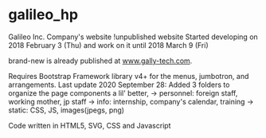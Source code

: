 # galileo_hp
Galileo Inc. Company's website
!unpublished website
Started developing on 2018 February 3 (Thu) and work on it until 2018 March 9 (Fri) 

brand-new is already published at www.gally-tech.com.

Requires Bootstrap Framework library v4+ for the menus, jumbotron, and arrangements.
Last update 2020 September 28: 
Added 3 folders to organize the page components a lil' better,
-> personnel: foreign staff, working mother, jp staff
-> info: internship, company's calendar, training
-> static: CSS, JS, images(jpegs, png)

Code written in HTML5, SVG, CSS and Javascript
